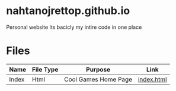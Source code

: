 # nahtanojrettop.github.io
Personal website
Its bacicly my intire code in one place

# Files


Name | File Type | Purpose | Link
--- | --- | --- |:---:
Index | Html | Cool Games Home Page |<a href="https://github.com/nahtanojrettop/nahtanojrettop.github.io/blob/master/cool-games/test%20programs/index.html">index.html</a>
